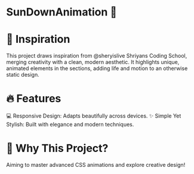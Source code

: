 # SunDownAnimation 🌈 
# 🚀 Inspiration
This project draws inspiration from @sheryislive Shriyans Coding School, merging creativity with a clean, modern aesthetic. It highlights unique, animated elements in the  sections, adding life and motion to an otherwise static design.
# 🔥 Features
💻 Responsive Design: Adapts beautifully across devices.
✨ Simple Yet Stylish: Built with elegance and modern techniques.
# 🌈 Why This Project?
Aiming to master advanced CSS animations and explore creative design!
